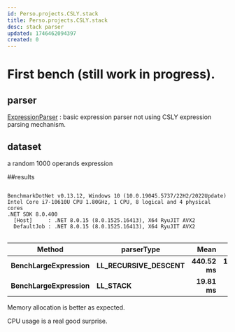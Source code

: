 ```yaml
---
id: Perso.projects.CSLY.stack
title: Perso.projects.CSLY.stack
desc: stack parser
updated: 1746462094397
created: 0
---
```

# First bench (still work in progress).

## parser

[ExpressionParser](https://github.com/b3b00/csly/blob/experiment/stask-based-parser/src/samples/expressionParser/ExpressionParser.cs) : basic expression parser not using CSLY expression parsing mechanism.

## dataset

a random 1000 operands expression 

##results
```

BenchmarkDotNet v0.13.12, Windows 10 (10.0.19045.5737/22H2/2022Update)
Intel Core i7-10610U CPU 1.80GHz, 1 CPU, 8 logical and 4 physical cores
.NET SDK 8.0.400
  [Host]     : .NET 8.0.15 (8.0.1525.16413), X64 RyuJIT AVX2
  DefaultJob : .NET 8.0.15 (8.0.1525.16413), X64 RyuJIT AVX2


```
| Method               | parserType           | Mean      | Error     | StdDev    | Median    | Gen0       | Gen1       | Gen2       | Allocated |
|--------------------- |--------------------- |----------:|----------:|----------:|----------:|-----------:|-----------:|-----------:|----------:|
| **BenchLargeExpression** | **LL_RECURSIVE_DESCENT** | **440.52 ms** | **11.314 ms** | **32.280 ms** | **437.44 ms** | **86000.0000** | **32000.0000** | **20000.0000** | **464.21 MB** |
| **BenchLargeExpression** | **LL_STACK**             |  **19.81 ms** |  **0.693 ms** |  **1.931 ms** |  **19.25 ms** | **16500.0000** |   **968.7500** |          **-** |  **67.27 MB** |


Memory allocation is better as expected.

CPU usage is a real good surprise.
